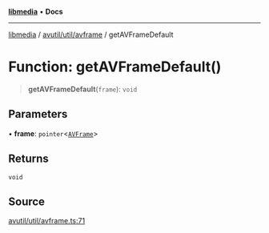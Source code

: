 [**libmedia**](../../../../README.md) • **Docs**

***

[libmedia](../../../../README.md) / [avutil/util/avframe](../README.md) / getAVFrameDefault

# Function: getAVFrameDefault()

> **getAVFrameDefault**(`frame`): `void`

## Parameters

• **frame**: `pointer`\<[`AVFrame`](../../../struct/avframe/classes/AVFrame.md)\>

## Returns

`void`

## Source

[avutil/util/avframe.ts:71](https://github.com/zhaohappy/libmedia/blob/acbbf6bd75e6ee4c968b9f441fe28c40f42f350d/src/avutil/util/avframe.ts#L71)
